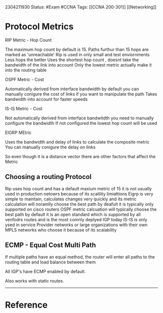 2304211930
	Status: #Exam #CCNA
		Tags: [[CCNA 200-301]] [[Networking]]

# Protocol Metrics



RIP Metric - Hop Count

The maximum hop count by default is 15.
Paths furthur than 15 hops are marked as 'unreachable'
Rip is used in only small and test enviornments
Less hops the better
Uses the shortest hop count , doesnt take the bandwidth of the link into account
Only the lowest metric actually make it into the routing table


OSPF Metric - Cost

Automatically derived from interface bandwidth by default
you can manually conigure the cost of links if you want to manipulate the path
Takes bandwidth into account for faster speeds


IS-IS Metric - Cost

Not automatically derived from interface bandwitdth 
you need to manually configure the bandwidth
If not configured the lowest hop count will be used

EIGRP MEtric

Uses the bandwidth and delay of links to calculate the composite metric
You can manually conigure the delay on links

So even though it is a distance vector there are other factors that affect the Metric



## Choosing a routing Protocol

Rip uses hop count and has a default maxium metric of 15 it is not usually used in production netowrs because of its scalility limiattions
Eigrp is very simple to maintain, calculates changes very quickly and its metric calculation will noramlly choose the best path by deafult it is typically only supported on cisco routers 
OSPF metric calcuation will typically choose the best path by default it is an open standard which is supported by all venfodrs routes and is the most comnly deplyed IGP today
IS-IS is only ysed in service Provider networks or large organizations with their own MPLS networks who choose it because of its scalability

## ECMP - Equal Cost Multi Path

If multiple paths have an equal method, the router will enter all paths to the routing table and load balance between them

All IGP's have ECMP enabled by default.

Also works with static routes.


---
# Reference